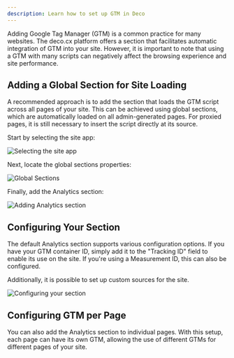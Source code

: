 ```yaml
---
description: Learn how to set up GTM in Deco
---
```


Adding Google Tag Manager (GTM) is a common practice for many websites. The
deco.cx platform offers a section that facilitates automatic integration of GTM
into your site. However, it is important to note that using a GTM with many
scripts can negatively affect the browsing experience and site performance.

## Adding a Global Section for Site Loading

A recommended approach is to add the section that loads the GTM script across
all pages of your site. This can be achieved using global sections, which are
automatically loaded on all admin-generated pages. For proxied pages, it is
still necessary to insert the script directly at its source.

Start by selecting the site app:

![Selecting the site app](/docs/gtm/select-app.png)

Next, locate the global sections properties:

![Global Sections](/docs/gtm/global-sections.png)

Finally, add the Analytics section:

![Adding Analytics section](/docs/gtm/add-analytics.png)

## Configuring Your Section

The default Analytics section supports various configuration options. If you
have your GTM container ID, simply add it to the "Tracking ID" field to enable
its use on the site. If you're using a Measurement ID, this can also be
configured.

Additionally, it is possible to set up custom sources for the site.

![Configuring your section](/docs/gtm/configure-your-section.png)

## Configuring GTM per Page

You can also add the Analytics section to individual pages. With this setup,
each page can have its own GTM, allowing the use of different GTMs for different
pages of your site.
